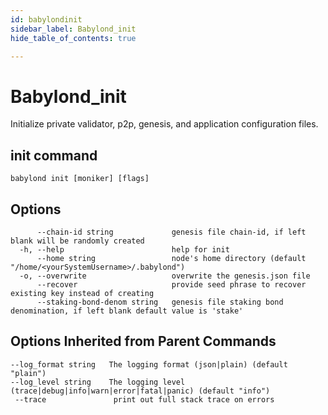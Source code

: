```yaml
---
id: babylondinit
sidebar_label: Babylond_init
hide_table_of_contents: true

---
```


# Babylond_init
Initialize private validator, p2p, genesis, and application configuration files.
## init command
```
babylond init [moniker] [flags]
```
## Options
```
      --chain-id string             genesis file chain-id, if left blank will be randomly created
  -h, --help                        help for init
      --home string                 node's home directory (default "/home/<yourSystemUsername>/.babylond")
  -o, --overwrite                   overwrite the genesis.json file
      --recover                     provide seed phrase to recover existing key instead of creating
      --staking-bond-denom string   genesis file staking bond denomination, if left blank default value is 'stake'
```
## Options Inherited from Parent Commands
```
--log_format string   The logging format (json|plain) (default "plain")
--log_level string    The logging level (trace|debug|info|warn|error|fatal|panic) (default "info")
 --trace               print out full stack trace on errors
```
